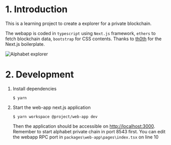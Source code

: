 # 1. Introduction

This is a learning project to create a explorer for a private blockchain.

The webapp is coded in `typescript` using `Next.js` framework, `ethers` to fetch blockchain data, `bootstrap` for CSS contents.
Thanks to [th0th](https://github.com/th0th/nextjs-typescript-yarn-workspaces) for the Next.js boilerplate.

![Alphabet explorer]()

# 2. Development

1. Install dependencies

    ```shell script
    $ yarn
    ```

2. Start the web-app next.js application

    ```shell script
    $ yarn workspace @project/web-app dev
    ```

    Then the application should be accessible on [http://localhost:3000](http://localhost:3000).
    Remember to start alphabet private chain in port 8543 first.
    You can edit the webapp RPC port in `packages\web-app\pages\index.tsx` on line 10
